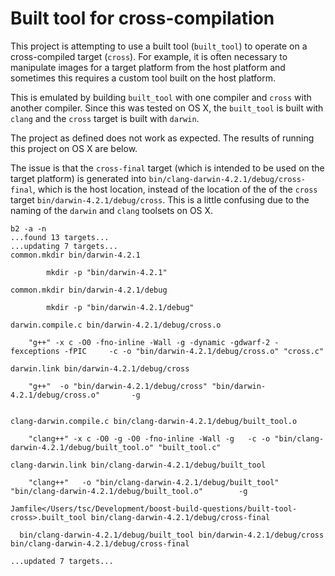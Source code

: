 # Built tool for cross-compilation

This project is attempting to use a built tool (`built_tool`) to
operate on a cross-compiled target (`cross`).  For example, it is
often necessary to manipulate images for a target platform from the
host platform and sometimes this requires a custom tool built on the
host platform.

This is emulated by building `built_tool` with one compiler and
`cross` with another compiler.  Since this was tested on OS X, the
`built_tool` is built with `clang` and the `cross` target is built
with `darwin`.

The project as defined does not work as expected.  The results of
running this project on OS X are below.

The issue is that the `cross-final` target (which is intended to be
used on the target platform) is generated into
`bin/clang-darwin-4.2.1/debug/cross-final`, which is the host
location, instead of the location of the of the `cross` target
`bin/darwin-4.2.1/debug/cross`.  This is a little confusing due to the
naming of the `darwin` and `clang` toolsets on OS X.

```
b2 -a -n
...found 13 targets...
...updating 7 targets...
common.mkdir bin/darwin-4.2.1

        mkdir -p "bin/darwin-4.2.1"

common.mkdir bin/darwin-4.2.1/debug

        mkdir -p "bin/darwin-4.2.1/debug"

darwin.compile.c bin/darwin-4.2.1/debug/cross.o

    "g++" -x c -O0 -fno-inline -Wall -g -dynamic -gdwarf-2 -fexceptions -fPIC     -c -o "bin/darwin-4.2.1/debug/cross.o" "cross.c"

darwin.link bin/darwin-4.2.1/debug/cross

    "g++"  -o "bin/darwin-4.2.1/debug/cross" "bin/darwin-4.2.1/debug/cross.o"       -g


clang-darwin.compile.c bin/clang-darwin-4.2.1/debug/built_tool.o

    "clang++" -x c -O0 -g -O0 -fno-inline -Wall -g   -c -o "bin/clang-darwin-4.2.1/debug/built_tool.o" "built_tool.c"

clang-darwin.link bin/clang-darwin-4.2.1/debug/built_tool

    "clang++"   -o "bin/clang-darwin-4.2.1/debug/built_tool" "bin/clang-darwin-4.2.1/debug/built_tool.o"        -g

Jamfile</Users/tsc/Development/boost-build-questions/built-tool-cross>.built_tool bin/clang-darwin-4.2.1/debug/cross-final

  bin/clang-darwin-4.2.1/debug/built_tool bin/darwin-4.2.1/debug/cross bin/clang-darwin-4.2.1/debug/cross-final

...updated 7 targets...
```
